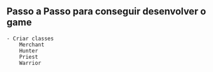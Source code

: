 ## Passo a Passo para conseguir desenvolver o game
    - Criar classes
        Merchant 
        Hunter
        Priest 
        Warrior